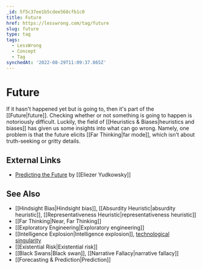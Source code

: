 ```yaml
---
_id: 5f5c37ee1b5cdee568cfb1c0
title: Future
href: https://lesswrong.com/tag/future
slug: future
type: tag
tags:
  - LessWrong
  - Concept
  - Tag
synchedAt: '2022-08-29T11:09:37.865Z'
---
```


# Future

If it hasn't happened yet but is going to, then it's part of the [[Future|future]]. Checking whether or not something is going to happen is notoriously difficult. Luckily, the field of [[Heuristics & Biases|heuristics and biases]] has given us some insights into what can go wrong. Namely, one problem is that the future elicits [[Far Thinking|far mode]], which isn't about truth-seeking or gritty details.

## External Links

- [Predicting the Future](http://www.imminst.org/forum/index.php?showtopic=1097&st=0&p=9104&#entry9104) by [[Eliezer Yudkowsky]]

## See Also

- [[Hindsight Bias|Hindsight bias]], [[Absurdity Heuristic|absurdity heuristic]], [[Representativeness Heuristic|representativeness heuristic]]
- [[Far Thinking|Near, Far Thinking]]
- [[Exploratory Engineering|Exploratory engineering]]
- [[Intelligence Explosion|Intelligence explosion]], [technological singularity](https://wiki.lesswrong.com/wiki/technological_singularity)
- [[Existential Risk|Existential risk]]
- [[Black Swans|Black swan]], [[Narrative Fallacy|narrative fallacy]]
- [[Forecasting & Prediction|Prediction]]

